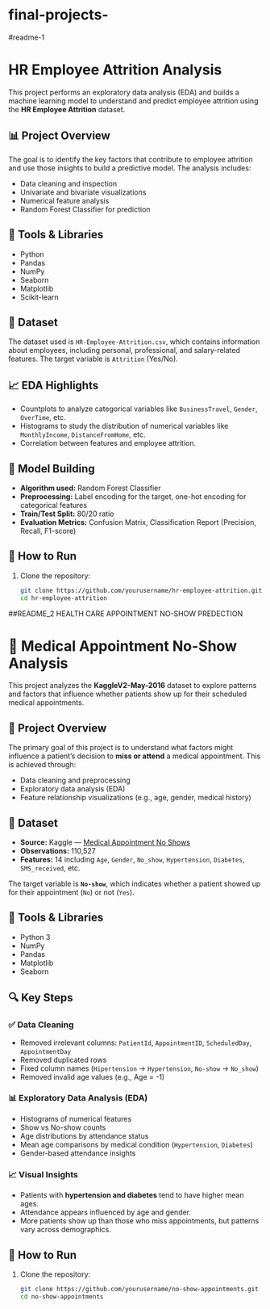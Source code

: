 # final-projects-
#readme-1
# HR Employee Attrition Analysis

This project performs an exploratory data analysis (EDA) and builds a machine learning model to understand and predict employee attrition using the **HR Employee Attrition** dataset.

## 📊 Project Overview

The goal is to identify the key factors that contribute to employee attrition and use those insights to build a predictive model. The analysis includes:

- Data cleaning and inspection
- Univariate and bivariate visualizations
- Numerical feature analysis
- Random Forest Classifier for prediction

## 🧰 Tools & Libraries

- Python
- Pandas
- NumPy
- Seaborn
- Matplotlib
- Scikit-learn

## 🧾 Dataset

The dataset used is `HR-Employee-Attrition.csv`, which contains information about employees, including personal, professional, and salary-related features. The target variable is `Attrition` (Yes/No).

## 📈 EDA Highlights

- Countplots to analyze categorical variables like `BusinessTravel`, `Gender`, `OverTime`, etc.
- Histograms to study the distribution of numerical variables like `MonthlyIncome`, `DistanceFromHome`, etc.
- Correlation between features and employee attrition.

## 🤖 Model Building

- **Algorithm used:** Random Forest Classifier
- **Preprocessing:** Label encoding for the target, one-hot encoding for categorical features
- **Train/Test Split:** 80/20 ratio
- **Evaluation Metrics:** Confusion Matrix, Classification Report (Precision, Recall, F1-score)

## 📝 How to Run

1. Clone the repository:
   ```bash
   git clone https://github.com/yourusername/hr-employee-attrition.git
   cd hr-employee-attrition
##README_2 HEALTH CARE APPOINTMENT NO-SHOW PREDECTION
# 🏥 Medical Appointment No-Show Analysis

This project analyzes the **KaggleV2-May-2016** dataset to explore patterns and factors that influence whether patients show up for their scheduled medical appointments.

## 📘 Project Overview

The primary goal of this project is to understand what factors might influence a patient’s decision to **miss or attend** a medical appointment. This is achieved through:

- Data cleaning and preprocessing
- Exploratory data analysis (EDA)
- Feature relationship visualizations (e.g., age, gender, medical history)

## 📂 Dataset

- **Source:** Kaggle — [Medical Appointment No Shows](https://www.kaggle.com/datasets/joniarroba/noshowappointments)
- **Observations:** 110,527
- **Features:** 14 including `Age`, `Gender`, `No_show`, `Hypertension`, `Diabetes`, `SMS_received`, etc.

The target variable is **`No-show`**, which indicates whether a patient showed up for their appointment (`No`) or not (`Yes`).

## 🧰 Tools & Libraries

- Python 3
- NumPy
- Pandas
- Matplotlib
- Seaborn

## 🔍 Key Steps

### ✅ Data Cleaning
- Removed irrelevant columns: `PatientId`, `AppointmentID`, `ScheduledDay`, `AppointmentDay`
- Removed duplicated rows
- Fixed column names (`Hipertension` → `Hypertension`, `No-show` → `No_show`)
- Removed invalid age values (e.g., Age = -1)

### 📊 Exploratory Data Analysis (EDA)
- Histograms of numerical features
- Show vs No-show counts
- Age distributions by attendance status
- Mean age comparisons by medical condition (`Hypertension`, `Diabetes`)
- Gender-based attendance insights

### 📈 Visual Insights
- Patients with **hypertension and diabetes** tend to have higher mean ages.
- Attendance appears influenced by age and gender.
- More patients show up than those who miss appointments, but patterns vary across demographics.

## 📌 How to Run

1. Clone the repository:
   ```bash
   git clone https://github.com/yourusername/no-show-appointments.git
   cd no-show-appointments


